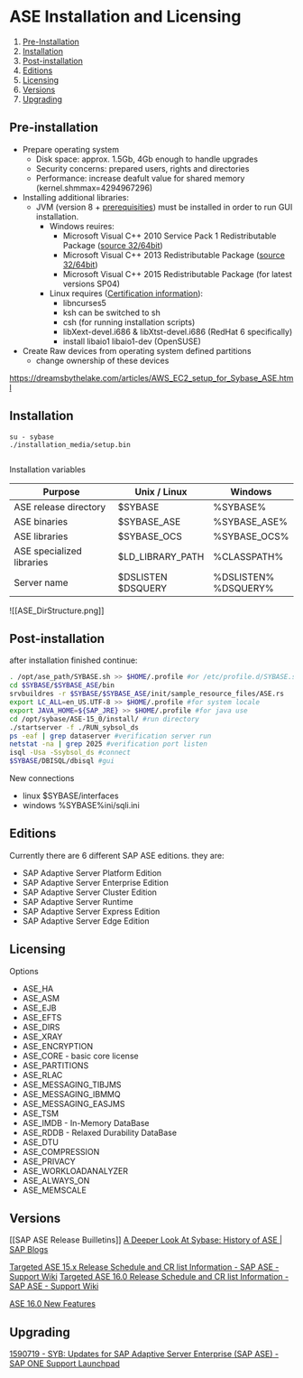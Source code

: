 # ASE Installation and Licensing

1. [Pre-Installation](#pre-installation)
2. [Installation](#installation)
3. [Post-installation](#post-installation)
4. [Editions](#editions)
5. [Licensing](#licensing)
6. [Versions](#versions)
7. [Upgrading](#upgrading)

## Pre-installation

- Prepare operating system
	- Disk space: approx. 1.5Gb, 4Gb enough to handle upgrades
	- Security concerns: prepared users, rights and directories
	- Performance: increase deafult value for shared memory (kernel.shmmax=4294967296)
- Installing additional libraries:
	- JVM (version 8 + [prerequisities](https://launchpad.support.sap.com/#/notes/1367498)) must be installed in order to run GUI installation.
		- Windows reuires:
			- Microsoft Visual C++ 2010 Service Pack 1 Redistributable Package ([source 32/64bit](https://www.microsoft.com/en-us/download/details.aspx?id=26999))
			- Microsoft Visual C++ 2013 Redistributable Package ([source 32/64bit](https://www.microsoft.com/en-us/download/details.aspx?id=40784))
			- Microsoft Visual C++ 2015 Redistributable Package (for latest versions SP04)
		- Linux requires ([Certification information](https://launchpad.support.sap.com/#/notes/1941500)):
			- libncurses5
			- ksh can be switched to sh
			- csh (for running installation scripts)
			- libXext-devel.i686 & libXtst-devel.i686 (RedHat 6 specifically)
			- install libaio1 libaio1-dev (OpenSUSE) 
- Create Raw devices from operating system defined partitions
	- change ownership of these devices

https://dreamsbythelake.com/articles/AWS_EC2_setup_for_Sybase_ASE.html


## Installation

```
su - sybase
./installation_media/setup.bin


```

Installation variables

| Purpose | Unix / Linux | Windows |
| --- | --- | --- |
| ASE release directory | $SYBASE | %SYBASE% |
| ASE binaries | $SYBASE_ASE | %SYBASE_ASE% |
| ASE libraries | $SYBASE_OCS | %SYBASE_OCS% |
| ASE specialized libraries | $LD_LIBRARY_PATH | %CLASSPATH% |
| Server name | $DSLISTEN <br/> $DSQUERY | %DSLISTEN% <br/> %DSQUERY% |

![[ASE_DirStructure.png]]



## Post-installation

after installation finished continue:

```sh
. /opt/ase_path/SYBASE.sh >> $HOME/.profile #or /etc/profile.d/SYBASE.sh
cd $SYBASE/$SYBASE_ASE/bin  
srvbuildres -r $SYBASE/$SYBASE_ASE/init/sample_resource_files/ASE.rs
export LC_ALL=en_US.UTF-8 >> $HOME/.profile #for system locale  
export JAVA_HOME=${SAP_JRE} >> $HOME/.profile #for java use
cd /opt/sybase/ASE-15_0/install/ #run directory  
./startserver -f ./RUN_sybsol_ds  
ps -eaf | grep dataserver #verification server run  
netstat -na | grep 2025 #verification port listen  
isql -Usa -Ssybsol_ds #connect   
$SYBASE/DBISQL/dbisql #gui
```


New connections

- linux $SYBASE/interfaces
- windows %SYBASE%ini/sqli.ini

## Editions
Currently there are 6 different SAP ASE editions. they are:

- SAP Adaptive Server Platform Edition
- SAP Adaptive Server Enterprise Edition
- SAP Adaptive Server Cluster Edition
- SAP Adaptive Server Runtime
- SAP Adaptive Server Express Edition
- SAP Adaptive Server Edge Edition

## Licensing

Options

- ASE_HA
- ASE_ASM
- ASE_EJB
- ASE_EFTS
- ASE_DIRS
- ASE_XRAY
- ASE_ENCRYPTION
- ASE_CORE - basic core license
- ASE_PARTITIONS
- ASE_RLAC
- ASE_MESSAGING_TIBJMS
- ASE_MESSAGING_IBMMQ
- ASE_MESSAGING_EASJMS
- ASE_TSM
- ASE_IMDB - In-Memory DataBase
- ASE_RDDB - Relaxed Durability DataBase
- ASE_DTU
- ASE_COMPRESSION
- ASE_PRIVACY
- ASE_WORKLOADANALYZER
- ASE_ALWAYS_ON
- ASE_MEMSCALE


## Versions
[[SAP ASE Release Builletins]]
[A Deeper Look At Sybase: History of ASE | SAP Blogs](https://blogs.sap.com/2011/04/15/a-deeper-look-at-sybase-history-of-ase/)

[Targeted ASE 15.x Release Schedule and CR list Information - SAP ASE - Support Wiki](https://wiki.scn.sap.com/wiki/display/SYBASE/Targeted+ASE+15.x+Release+Schedule+and+CR+list+Information)
[Targeted ASE 16.0 Release Schedule and CR list Information - SAP ASE - Support Wiki](https://wiki.scn.sap.com/wiki/display/SYBASE/Targeted+ASE+16.0+Release+Schedule+and+CR+list+Information)

[ASE 16.0 New Features](http://smooth1.co.uk/ase/ase16.html)

## Upgrading

[1590719 - SYB: Updates for SAP Adaptive Server Enterprise (SAP ASE) - SAP ONE Support Launchpad](https://launchpad.support.sap.com/#/notes/0001590719)
